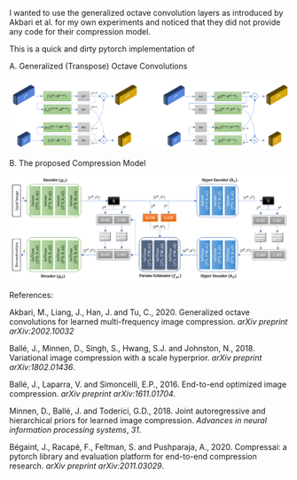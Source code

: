 I wanted to use the generalized octave convolution layers as introduced by Akbari et al. for my own experiments and noticed that they did not provide any code for their compression model.

This is a quick and dirty pytorch implementation of 

A. Generalized (Transpose) Octave Convolutions 

![](imgs/goconvs.png?raw=true "")

B. The proposed Compression Model

![](imgs/compression_model.png?raw=true "")

References:

Akbari, M., Liang, J., Han, J. and Tu, C., 2020. Generalized octave convolutions for learned multi-frequency image compression. *arXiv preprint arXiv:2002.10032*

Ballé, J., Minnen, D., Singh, S., Hwang, S.J. and Johnston, N., 2018. Variational image compression with a scale hyperprior. *arXiv preprint arXiv:1802.01436*.

Ballé, J., Laparra, V. and Simoncelli, E.P., 2016. End-to-end optimized image compression. *arXiv preprint arXiv:1611.01704*.

Minnen, D., Ballé, J. and Toderici, G.D., 2018. Joint autoregressive and hierarchical priors for learned image compression. *Advances in neural information processing systems*, *31*.

Bégaint, J., Racapé, F., Feltman, S. and Pushparaja, A., 2020.  Compressai: a pytorch library and evaluation platform for end-to-end  compression research. *arXiv preprint arXiv:2011.03029*.